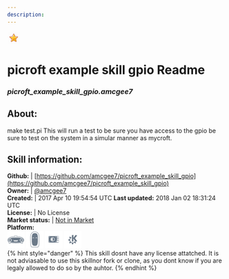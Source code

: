 ```yaml
---
description: 
---
```


![](../.gitbook/assets/star.png)  
# picroft example skill gpio Readme  
### _picroft_example_skill_gpio.amcgee7_  
## About:  
make test.pi
This will run a test to be sure you have access to the gpio be sure to test on the system in a simular manner as mycroft.

## Skill information:  
**Github:** | [https://github.com/amcgee7/picroft_example_skill_gpio](https://github.com/amcgee7/picroft_example_skill_gpio)  
**Owner:** | [@amcgee7](https://github.com/amcgee7)  
**Created:** | 2017 Apr 10 19:54:54 UTC  **Last updated:** 2018 Jan 02 18:31:24 UTC  
**License:** | No License  
**Market status:** | [Not in Market](https://market.mycroft.ai/skill/)  
**Platform:**  
 ![Mark I](../.gitbook/assets/mark-1-icon.png)  ![Mark II](../.gitbook/assets/mark-2-icon.png)  ![Picroft](../.gitbook/assets/picroft-icon.png)  ![plasmoid](../.gitbook/assets/kde.png)   
{% hint style="danger" %}
This skill dosnt have any license attatched. It is not adviasable to use this skillnor fork or clone, as you dont know if you are legaly allowed to do so by the auhtor.
{% endhint %}

